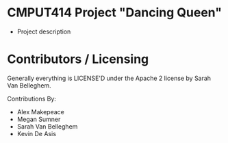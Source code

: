 CMPUT414 Project "Dancing Queen"
==============================

* Project description

Contributors / Licensing
========================

Generally everything is LICENSE'D under the Apache 2 license by Sarah Van Belleghem.

Contributions By:
 - Alex Makepeace
 - Megan Sumner
 - Sarah Van Belleghem
 - Kevin De Asis
